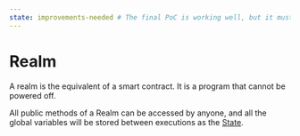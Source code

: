 ```yaml
---
state: improvements-needed # The final PoC is working well, but it must evolve performance-wise.
---
```


# Realm

A realm is the equivalent of a smart contract. It is a program that cannot be powered off.

All public methods of a Realm can be accessed by anyone, and all the global variables will be stored between executions as the [State](./realm-state.md).